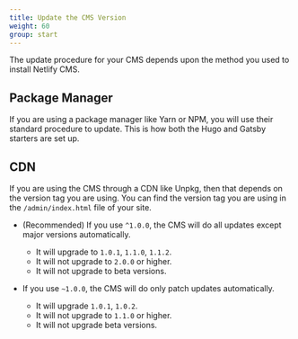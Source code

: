 ```yaml
---
title: Update the CMS Version
weight: 60
group: start
---
```


The update procedure for your CMS depends upon the method you used to install Netlify CMS.

## Package Manager

If you are using a package manager like Yarn or NPM, you will use their standard procedure to update. This is how both the Hugo and Gatsby starters are set up.

## CDN

If you are using the CMS through a CDN like Unpkg, then that depends on the version tag you are using. You can find the version tag you are using in the `/admin/index.html` file of your site.

- (Recommended) If you use `^1.0.0`, the CMS will do all updates except major versions automatically.
   - It will upgrade to `1.0.1`, `1.1.0`, `1.1.2`.
   - It will not upgrade to `2.0.0` or higher.
   - It will not upgrade to beta versions.

- If you use `~1.0.0`, the CMS will do only patch updates automatically.
   - It will upgrade `1.0.1`, `1.0.2`.
   - It will not upgrade to `1.1.0` or higher.
   - It will not upgrade beta versions.
